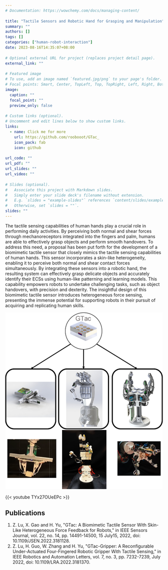 ```yaml
---
# Documentation: https://wowchemy.com/docs/managing-content/

title: "Tactile Sensors and Robotic Hand for Grasping and Manipulation"
summary: ""
authors: []
tags: []
categories: ["human-robot-interaction"]
date: 2023-08-16T14:35:07+08:00

# Optional external URL for project (replaces project detail page).
external_link: ""

# Featured image
# To use, add an image named `featured.jpg/png` to your page's folder.
# Focal points: Smart, Center, TopLeft, Top, TopRight, Left, Right, BottomLeft, Bottom, BottomRight.
image:
  caption: ""
  focal_point: ""
  preview_only: false

# Custom links (optional).
# Uncomment and edit lines below to show custom links.
links:
  - name: Click me for more
    url: https://github.com/roobooot/GTac_
    icon_pack: fab
    icon: github

url_code: ""
url_pdf: ""
url_slides: ""
url_video: ""

# Slides (optional).
#   Associate this project with Markdown slides.
#   Simply enter your slide deck's filename without extension.
#   E.g. `slides = "example-slides"` references `content/slides/example-slides.md`.
#   Otherwise, set `slides = ""`.
slides: ""
---
```


The tactile sensing capabilities of human hands play a crucial role in performing daily activities. By perceiving both normal and shear forces through mechanoreceptors integrated into the fingers and palm, humans are able to effectively grasp objects and perform smooth handovers. To address this need, a proposal has been put forth for the development of a biomimetic tactile sensor that closely mimics the tactile sensing capabilities of human hands. This sensor incorporates a skin-like heterogeneity, enabling it to perceive both normal and shear contact forces simultaneously. By integrating these sensors into a robotic hand, the resulting system can effectively grasp delicate objects and accurately identify their ECSs using human-like patterning and learning models. This capability empowers robots to undertake challenging tasks, such as object handovers, with precision and dexterity. The insightful design of this biomimetic tactile sensor introduces heterogeneous force sensing, presenting the immense potential for supporting robots in their pursuit of acquiring and replicating human skills. 

![Tactile Sensor](gtac-families.png "Tactile Sensor")

{{< youtube TYx27OUeEPc >}}


## Publications
1. Z. Lu, X. Gao and H. Yu, "GTac: A Biomimetic Tactile Sensor With Skin-Like Heterogeneous Force Feedback for Robots," in IEEE Sensors Journal, vol. 22, no. 14, pp. 14491-14500, 15 July15, 2022, doi: 10.1109/JSEN.2022.3181128.
2. Z. Lu, H. Guo, W. Zhang and H. Yu, "GTac-Gripper: A Reconfigurable Under-Actuated Four-Fingered Robotic Gripper With Tactile Sensing," in IEEE Robotics and Automation Letters, vol. 7, no. 3, pp. 7232-7239, July 2022, doi: 10.1109/LRA.2022.3181370.

